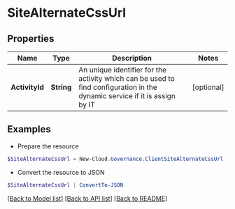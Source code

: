 # SiteAlternateCssUrl
## Properties

Name | Type | Description | Notes
------------ | ------------- | ------------- | -------------
**ActivityId** | **String** | An unique identifier for the activity which can be used to find configuration in the dynamic service if it is assign by IT | [optional] 

## Examples

- Prepare the resource
```powershell
$SiteAlternateCssUrl = New-Cloud.Governance.ClientSiteAlternateCssUrl  -ActivityId null
```

- Convert the resource to JSON
```powershell
$SiteAlternateCssUrl | ConvertTo-JSON
```

[[Back to Model list]](../README.md#documentation-for-models) [[Back to API list]](../README.md#documentation-for-api-endpoints) [[Back to README]](../README.md)

